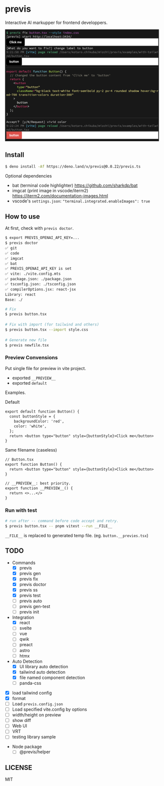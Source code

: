 # previs

Interactive AI markupper for frontend developpers.

![previs example](ss.png)

## Install

```bash
$ deno install -Af https://deno.land/x/previs@0.0.22/previs.ts
```

Optional dependencies

- bat (terminal code highlighter) https://github.com/sharkdp/bat
- imgcat (print image in vscode/iterm2) https://iterm2.com/documentation-images.html
- vscode's `settings.json`: `"terminal.integrated.enableImages": true`

## How to use

At first, check with `previs doctor`.

```bash
$ export PREVIS_OPENAI_API_KEY=...
$ previs doctor
✅ git
✅ code
✅ imgcat
✅ bat
✅ PREVIS_OPENAI_API_KEY is set
✅ vite: ./vite.config.mts
✅ package.json: ./package.json
✅ tsconfig.json: ./tsconfig.json
✅ compilerOptions.jsx: react-jsx
Library: react
Base: ./
```

```bash
# Fix
$ previs button.tsx

# Fix with import (for tailwind and others)
$ previs button.tsx --import style.css

# Generate new file
$ previs newfile.tsx
```

### Preview Convensions

Put single file for preview in vite project.

- exported `__PREVIEW__`
- exported `default`

Examples.

Default

```tsx
export default function Button() {
  const buttonStyle = {
    backgroundColor: 'red',
    color: 'white',
  };
  return <button type="button" style={buttonStyle}>Click me</button>
}
```

Same filename (caseless)

```tsx
// Button.tsx
export function Button() {
  return <button type="button" style={buttonStyle}>Click me</button>
}
```

```tsx
// __PREVIEW__: best priority.
export function __PREVIEW__() {
  return <>...</>
}
```


### Run with test

```bash
# run after -- command before code accept and retry.
$ previs button.tsx -- pnpm vitest --run __FILE__
```

`__FILE__` is replaced to generated temp file. (eg. `button.__previes.tsx`)

## TODO

- Commands
  - [x] previs
  - [x] previs gen
  - [x] previs fix
  - [x] previs doctor
  - [x] previs ss
  - [x] previs test
  - [ ] previs auto
  - [ ] previs gen-test
  - [ ] previs init
- Integration
  - [x] react
  - [ ] svelte
  - [ ] vue
  - [ ] qwik
  - [ ] preact
  - [ ] astro
  - [ ] htmx
- Auto Detection
  - [x] UI library auto detection
  - [x] tailwind auto detection
  - [x] file named component detection
  - [ ] panda-css
- [x] load tailwind config
- [x] format
- [ ] Load `previs.config.json`
- [ ] Load specified vite.config by options
- [ ] width/height on preview
- [ ] show diff
- [ ] Web UI
- [ ] VRT
- [ ] testing library sample
- Node package
  - [ ] @previs/helper

## LICENSE

MIT